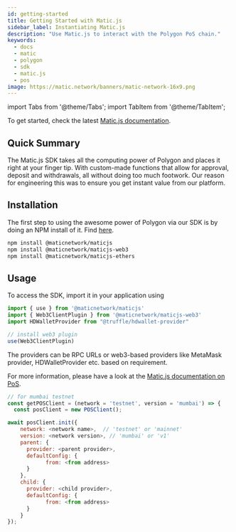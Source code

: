 ```yaml
---
id: getting-started
title: Getting Started with Matic.js
sidebar_label: Instantiating Matic.js
description: "Use Matic.js to interact with the Polygon PoS chain."
keywords:
  - docs
  - matic
  - polygon
  - sdk
  - matic.js
  - pos
image: https://matic.network/banners/matic-network-16x9.png
---
```


import Tabs from '@theme/Tabs';
import TabItem from '@theme/TabItem';

To get started, check the latest [Matic.js documentation](/docs/pos/design/bridge/ethereum-polygon/matic-js/get-started).

## Quick Summary

The Matic.js SDK takes all the computing power of Polygon and places it right at your finger tip. With custom-made functions that allow for approval, deposit and withdrawals, all without doing too much footwork. Our reason for engineering this was to ensure you get instant value from our platform.

## Installation
The first step to using the awesome power of Polygon via our SDK is by doing an NPM install of it. Find [here](https://www.npmjs.com/package/@maticnetwork/maticjs).

```bash
npm install @maticnetwork/maticjs
npm install @maticnetwork/maticjs-web3
npm install @maticnetwork/maticjs-ethers
```

## Usage
To access the SDK, import it in your application using
```js
import { use } from '@maticnetwork/maticjs'
import { Web3ClientPlugin } from '@maticnetwork/maticjs-web3'
import HDWalletProvider from "@truffle/hdwallet-provider"

// install web3 plugin
use(Web3ClientPlugin)
```

The providers can be RPC URLs or web3-based providers like MetaMask provider, HDWalletProvider etc. based on requirement.

For more information, please have a look at the [Matic.js documentation on PoS](https://maticnetwork.github.io/matic.js/docs/pos/).

```js
// for mumbai testnet
const getPOSClient = (network = 'testnet', version = 'mumbai') => {
  const posClient = new POSClient();

await posClient.init({
    network: <network name>,  // 'testnet' or 'mainnet'
    version: <network version>, // 'mumbai' or 'v1'
    parent: {
      provider: <parent provider>,
      defaultConfig: {
            from: <from address>
      }
    },
    child: {
      provider: <child provider>,
      defaultConfig: {
            from: <from address>
      }
    }
});
```
